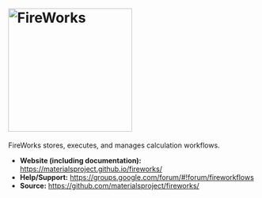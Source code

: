 # <img alt="FireWorks" src="docs_rst/_static/FireWorks_logo.png" width="250">

FireWorks stores, executes, and manages calculation workflows.

- **Website (including documentation):** https://materialsproject.github.io/fireworks/
- **Help/Support:** https://groups.google.com/forum/#!forum/fireworkflows
- **Source:** https://github.com/materialsproject/fireworks/
